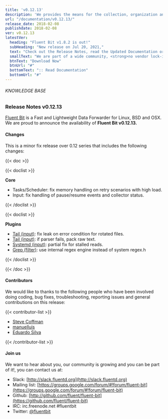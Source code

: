 ```yaml
---
title: 'v0.12.13'
description: 'We provides the means for the collection, organization and computerized retrieval of knowledgeand Lightweight Data Forwarder for Linux, BSD and OSX. We are proud to announce the availability of Fluent Bit v0.12.13.'
url: "/documentation/v0.12.13/"
release_date: 2018-02-08
publishdate: 2018-02-08
ver: v0.12.13
latestVer:
  heading: "Fluent Bit v1.8.2 is out!"
  subHeading: "New release on Jul 20, 2021,"
  text: "Check out the Release Notes, read the Updated Documentation or jump directly to the Downloads Section."
  smallText: "We are part of a wide community, <strong>no vendor lock-in.</strong>"
  btnText: "Download Now"
  btnUrl: "#"
  bottomText: ":: Read Documentation"
  bottomUrl: "#"
---
```


###### KNOWLEDGE BASE

### Release Notes v0.12.13

[Fluent Bit](https://fluentbit.io/) is a Fast and Lightweight Data Forwarder for Linux, BSD and OSX. We are proud to announce the availability of **Fluent Bit v0.12.13.**

#### Changes

This is a minor fix release over 0.12 series that includes the following changes:


{{< doc >}}

{{< doclist >}}

**Core**

* Tasks/Scheduler: fix memory handling on retry scenarios with high load.
* Input: fix handling of pause/resume events and collector status.

{{< /doclist >}}

{{< doclist >}}

**Plugins**

* [Tail (input)](https://fluentbit.io/documentation/0.12/input/tail.html): fix leak on error condition for rotated files.
* [Tail (input)](https://fluentbit.io/documentation/0.12/input/tail.html): if parser fails, pack raw text.
* [Systemd (input)](https://fluentbit.io/documentation/0.12/input/systemd.html): partial fix for stalled reads.
* [Grep (filter)](https://fluentbit.io/documentation/0.12/filter/grep.html): use internal regex engine instead of system regex.h

{{< /doclist >}}

{{< /doc >}}

#### Contributors

We would like to thanks to the following people who have been involved doing coding, bug fixes, troubleshooting, reporting issues and general contributions on this release:

{{< contributor-list >}}

* [Steve Coffman](https://github.com/StevenACoffman)
* [manuelluis](https://github.com/manuelluis)
* [Eduardo Silva](https://github.com/edsiper)

{{< /contributor-list >}}

#### Join us

We want to hear about you, our community is growing and you can be part of it!, you can contact us at:

* Slack: [http://slack.fluentd.org](http://slack.fluentd.org)
* Mailing list: [https://groups.google.com/forum/#!forum/fluent-bit](https://groups.google.com/forum/#!forum/fluent-bit)
* Github: [http://github.com/fluent/fluent-bit](https://github.com/fluent/fluent-bit)
* IRC: irc.freenode.net #fluentbit
* Twitter: [@fluentbit](https://twitter.com/fluentbit)